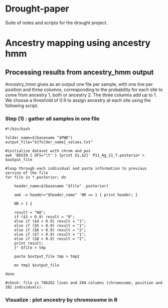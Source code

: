 # Drought-paper
Suite of notes and scripts for the drought project.






# Ancestry mapping using ancestry hmm

## Processing results from ancestry_hmm output

Ancestry_hmm gives as an output one file per sample, with one line per position and three columns, corresponding to the probability for each site to come from ancestry 1, both or ancestry 2. The three columns add up to 1. 
We choose a threshold of 0.9 to assign ancestry at each site using the following script. 


### Step (1) : gather all samples in one file

```
#!/bin/bash

folder_name=$(basename "$PWD")
output_file="${folder_name}_values.txt"

#initialize dataset with chrom and pos
awk 'BEGIN { OFS="\t" } {print $1,$2}' P11_Ag_11_T.posterior > $output_file

#loop through each individual and paste information to previous version of the file
for file in *.posterior; do

    header_name=$(basename "$file" .posterior)
    
    awk -v header="$header_name" 'NR == 1 { print header; }
    
    NR > 1 {
    
    result = "NA";
    if ($3 > 0.9) result = "0";
    else if ($4 > 0.9) result = "1";
    else if ($5 > 0.9) result = "1";
    else if ($6 > 0.9) result = "2";
    else if ($7 > 0.9) result = "1";
    else if ($8 > 0.9) result = "2";
    print result;
    }' $file > tmp
    
    paste $output_file tmp > tmp2
    
    mv tmp2 $output_file

done

#check: file is 786262 lines and 284 columns (chromosome, position and 282 individuals). 

```

### Visualize : plot ancestry by chromosome in R

